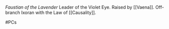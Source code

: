*Faustian of the Lavender*
Leader of the Violet Eye.
Raised by [[Vaena]].
Off-branch Ixoran with the Law of [[Causality]].

#PCs 
